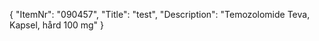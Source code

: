 {
  "ItemNr": "090457",
  "Title": "test",
  "Description": "Temozolomide Teva, Kapsel, hård 100 mg"
}
